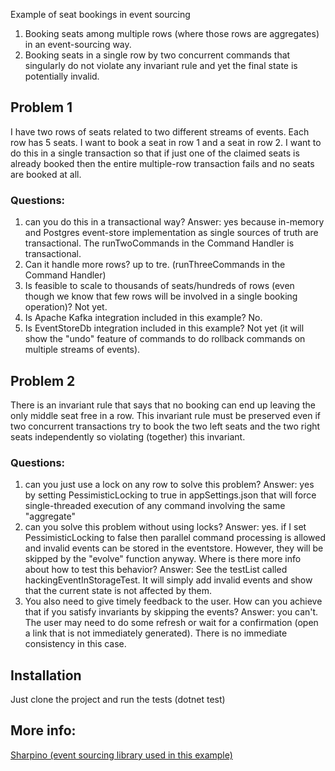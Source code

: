 Example of seat bookings in event sourcing
 1. Booking seats among multiple rows (where those rows are aggregates) in an event-sourcing way.
 2. Booking seats in a single row by two concurrent commands that singularly do not violate any invariant rule and yet the final state is potentially invalid.

 ## Problem 1

 I have two rows of seats related to two different streams of events. Each row has 5 seats. I want to book a seat in row 1 and a seat in row 2. I want to do this in a single transaction so that if just one of the claimed seats is already booked then the entire multiple-row transaction fails and no seats are booked at all.
 ### Questions: 
 1) can you do this in a transactional way?
 Answer: yes because in-memory and Postgres event-store implementation as single sources of truth are transactional. The runTwoCommands in the Command Handler is transactional.
 2) Can it handle more rows?
 up to tre. (runThreeCommands in the Command Handler)
 3) Is feasible to scale to thousands of seats/hundreds of rows (even though we know that few rows will be involved in a single booking operation)?
 Not yet.
 3) Is Apache Kafka integration included in this example?
 No.
 4) Is EventStoreDb integration included in this example?
 Not yet (it will show the "undo" feature of commands to do rollback commands on multiple streams of events).

 ## Problem 2
 There is an invariant rule that says that no booking can end up leaving the only middle seat free in a row. 
 This invariant rule must be preserved even if two concurrent transactions try to book the two left seats and the two right seats independently so violating (together) this invariant.

 ### Questions:
 1) can you just use a lock on any row to solve this problem?
 Answer: yes by setting PessimisticLocking to true in appSettings.json that will force single-threaded execution of any command involving the same "aggregate" 
 2) can you solve this problem without using locks?
 Answer: yes. if I set PessimisticLocking to false then parallel command processing is allowed and invalid events can be stored in the eventstore. However, they will be skipped by the "evolve" function anyway.
Where is there more info about how to test this behavior?
 Answer: See the testList called hackingEventInStorageTest. 
 It will simply add invalid events and show that the current state is not affected by them.
 4) You also need to give timely feedback to the user. How can you achieve that if you satisfy invariants by skipping the events?
 Answer: you can't. The user may need to do some refresh or wait for a confirmation (open a link that is not immediately generated). There is no immediate consistency in this case.


 ## Installation

 Just clone the project and run the tests (dotnet test)

 ## More info:
 [Sharpino (event sourcing library used in this example)](https://github.com/tonyx/Sharpino)

